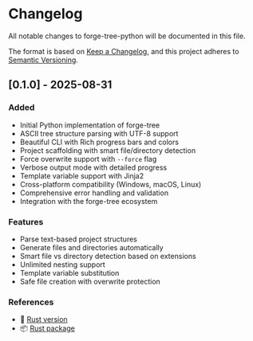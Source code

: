 # Changelog

All notable changes to forge-tree-python will be documented in this file.

The format is based on [Keep a Changelog](https://keepachangelog.com/en/1.0.0/),
and this project adheres to [Semantic Versioning](https://semver.org/spec/v2.0.0.html).

## [0.1.0] - 2025-08-31

### Added
- Initial Python implementation of forge-tree
- ASCII tree structure parsing with UTF-8 support
- Beautiful CLI with Rich progress bars and colors
- Project scaffolding with smart file/directory detection
- Force overwrite support with `--force` flag
- Verbose output mode with detailed progress
- Template variable support with Jinja2
- Cross-platform compatibility (Windows, macOS, Linux)
- Comprehensive error handling and validation
- Integration with the forge-tree ecosystem

### Features
- Parse text-based project structures
- Generate files and directories automatically
- Smart file vs directory detection based on extensions
- Unlimited nesting support
- Template variable substitution
- Safe file creation with overwrite protection

### References
- 🦀 [Rust version](https://github.com/IDKSAM27/forge-tree)
- 📦 [Rust package](https://crates.io/crates/forge-tree)

